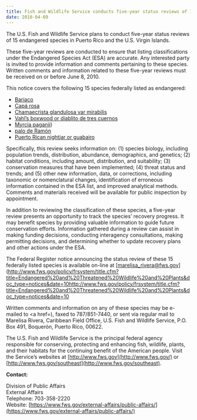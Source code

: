 ```yaml
---
title: Fish and Wildlife Service conducts five-year status reviews of 15 species in the Caribbean
date: 2010-04-09
---
```


The U.S. Fish and Wildlife Service plans to conduct five-year status reviews of 15 endangered species in Puerto Rico and the U.S. Virgin Islands.

These five-year reviews are conducted to ensure that listing classifications under the Endangered Species Act (ESA) are accurate. Any interested party is invited to provide information and comments pertaining to these species. Written comments and information related to these five-year reviews must be received on or before June 8, 2010.

This notice covers the following 15 species federally listed as endangered: 
 - [Bariaco](http://ecos.fws.gov/speciesProfile/profile/speciesProfile.action?spcode=Q2KU)
 - [Capá rosa](http://ecos.fws.gov/speciesProfile/profile/speciesProfile.action?spcode=Q26J)
 - [Chamaecrista glandulosa var mirabilis](http://ecos.fws.gov/speciesProfile/profile/speciesProfile.action?spcode=Q26W)
 - [Vahl’s boxwood or diablito de tres cuernos](http://ecos.fws.gov/speciesProfile/profile/speciesProfile.action?spcode=Q26G)
 - [Myrcia paganii](http://ecos.fws.gov/speciesProfile/profile/speciesProfile.action?spcode=Q2Q6))
 - [palo de Ramón](http://ecos.fws.gov/speciesProfile/profile/speciesProfile.action?spcode=Q266)
 - [Puerto Rican nightjar or guabairo](http://ecos.fws.gov/speciesProfile/profile/speciesProfile.action?spcode=B04J)

Specifically, this review seeks information on: (1) species biology, including population trends, distribution, abundance, demographics, and genetics; (2) habitat conditions, including amount, distribution, and suitability; (3) conservation measures that have been implemented; (4) threat status and trends; and (5) other new information, data, or corrections, including taxonomic or nomenclatural changes, identification of erroneous information contained in the ESA list, and improved analytical methods. Comments and materials received will be available for public inspection by appointment.

In addition to reviewing the classification of these species, a five-year review presents an opportunity to track the species’ recovery progress. It may benefit species by providing valuable information to guide future conservation efforts. Information gathered during a review can assist in making funding decisions, conducting interagency consultations, making permitting decisions, and determining whether to update recovery plans and other actions under the ESA.

The Federal Register notice announcing the status review of these 15 federally listed species is available on-line at [marelisa_rivera@fws.gov](http://www.fws.gov/policy/frsystem/title.cfm?title=Endangered%20and%20Threatened%20Wildlife%20and%20Plants&doc_type=notices&date=10http://www.fws.gov/policy/frsystem/title.cfm?title=Endangered%20and%20Threatened%20Wildlife%20and%20Plants&doc_type=notices&date=10</a></p> <p>Written comments and information on any of these species may be e-mailed to <a href=), faxed to 787/851-7440, or sent via regular mail to Marelisa Rivera, Caribbean Field Office, U.S. Fish and Wildlife Service, P.O. Box 491, Boquerón, Puerto Rico, 00622.

The U.S. Fish and Wildlife Service is the principal federal agency responsible for conserving, protecting and enhancing fish, wildlife, plants, and their habitats for the continuing benefit of the American people. Visit the Service’s websites at [http://www.fws.gov](http://www.fws.gov/) or [http://www.fws.gov/southeast](http://www.fws.gov/southeast).

**Contact:**

Division of Public Affairs  
External Affairs  
Telephone: 703-358-2220  
Website: [https://www.fws.gov/external-affairs/public-affairs/](https://www.fws.gov/external-affairs/public-affairs/)
